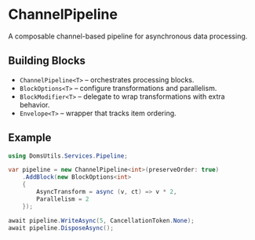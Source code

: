 # ChannelPipeline

A composable channel-based pipeline for asynchronous data processing.

## Building Blocks

- `ChannelPipeline<T>` – orchestrates processing blocks.
- `BlockOptions<T>` – configure transformations and parallelism.
- `BlockModifier<T>` – delegate to wrap transformations with extra behavior.
- `Envelope<T>` – wrapper that tracks item ordering.

## Example

```csharp
using DomsUtils.Services.Pipeline;

var pipeline = new ChannelPipeline<int>(preserveOrder: true)
    .AddBlock(new BlockOptions<int>
    {
        AsyncTransform = async (v, ct) => v * 2,
        Parallelism = 2
    });

await pipeline.WriteAsync(5, CancellationToken.None);
await pipeline.DisposeAsync();
```


